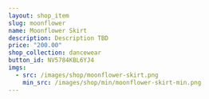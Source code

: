 ```yaml
---
layout: shop_item
slug: moonflower
name: Moonflower Skirt
description: Description TBD
price: "200.00"
shop_collection: dancewear
button_id: NV5784KBL6YJ4
imgs:
  - src: /images/shop/moonflower-skirt.png
    min_src: /images/shop/min/moonflower-skirt-min.png
---
```

